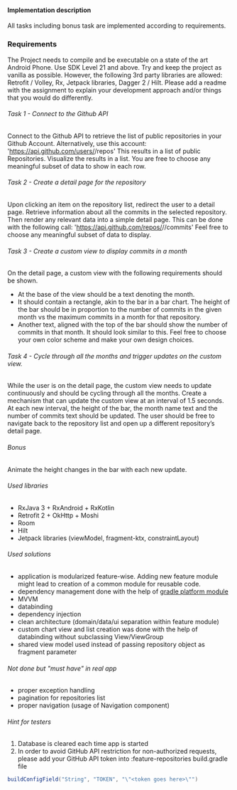 #### Implementation description

All tasks including bonus task are implemented according to requirements.

### Requirements

The Project needs to compile and be executable on a state of the art Android Phone. Use SDK Level 21
and above.
Try and keep the project as vanilla as possible. However, the following 3rd party libraries are allowed:
Retrofit / Volley, Rx, Jetpack libraries, Dagger 2 / Hilt.
Please add a readme with the assignment to explain your development approach and/or things that you
would do differently.

###### Task 1 - Connect to the Github API

Connect to the Github API to retrieve the list of public repositories in your Github Account. Alternatively,
use this account: 'https://api.github.com/users/<user>/repos'
This results in a list of public Repositories. Visualize the results in a list. You are free to choose any
meaningful subset of data to show in each row.

###### Task 2 - Create a detail page for the repository
Upon clicking an item on the repository list, redirect the user to a detail page.
Retrieve information about all the commits in the selected repository. Then render any relevant data into
a simple detail page. This can be done with the following call:
'https://api.github.com/repos/<user>/<repository>/commits'
Feel free to choose any meaningful subset of data to display.

###### Task 3 - Create a custom view to display commits in a month

On the detail page, a custom view with the following requirements should be shown.
- At the base of the view should be a text denoting the month.
- It should contain a rectangle, akin to the bar in a bar chart. The height of the bar should be in
proportion to the number of commits in the given month vs the maximum commits in a month
for that repository.
- Another text, aligned with the top of the bar should show the number of commits in that month.
It should look similar to this. Feel free to choose your own color scheme and make your own design
choices.

###### Task 4 - Cycle through all the months and trigger updates on the custom view.

While the user is on the detail page, the custom view needs to update continuously and should be cycling
through all the months.
Create a mechanism that can update the custom view at an interval of 1.5 seconds.
At each new interval, the height of the bar, the month name text and the number of commits text should
be updated.
The user should be free to navigate back to the repository list and open up a different repository’s detail page.

###### Bonus

Animate the height changes in the bar with each new update.

###### Used libraries
* RxJava 3 + RxAndroid + RxKotlin
* Retrofit 2 + OkHttp + Moshi
* Room
* Hilt 
* Jetpack libraries (viewModel, fragment-ktx, constraintLayout)
###### Used solutions
* application is modularized feature-wise. Adding new feature module might lead to creation of
a common module for reusable code.
* dependency management done with the help of [gradle platform module](https://docs.gradle.org/current/userguide/java_platform_plugin.html)
* MVVM
* databinding
* dependency injection
* clean architecture (domain/data/ui separation within feature module)
* custom chart view and list creation was done with the help of databinding without subclassing View/ViewGroup
* shared view model used instead of passing repository object as fragment parameter
###### Not done but "must have" in real app
* proper exception handling
* pagination for repositories list
* proper navigation (usage of Navigation component)
###### Hint for testers
1. Database is cleared each time app is started
2. In order to avoid GitHub API restriction for non-authorized requests, please 
add your GitHub API token into :feature-repositories build.gradle file
```groovy
buildConfigField("String", "TOKEN", "\"<token goes here>\"")
```